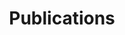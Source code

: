 ---
layout: publications
permalink: /publications/
title: "Publications"
author_profile: true
classes: wide
# sort_by: order
---